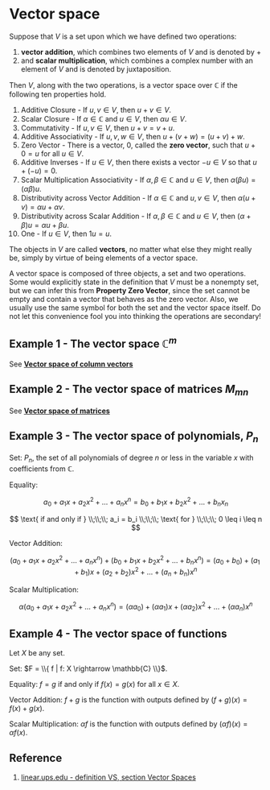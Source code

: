 # Vector space

Suppose that $V$ is a set upon which we have defined two operations: 

1. **vector addition**, which combines two elements of $V$ and is denoted by $+$
2. and **scalar multiplication**, which combines a complex number with an element of $V$ and is denoted by juxtaposition.

Then $V$, along with the two operations, is a vector space over $\mathbb{C}$ if the following ten properties hold.

1. Additive Closure - If $u, v \in V$, then $u + v \in V$.
2. Scalar Closure - If $\alpha \in \mathbb{C}$ and $u \in V$, then $\alpha u \in V$.
3. Commutativity - If $u, v \in V$, then $u + v = v + u$.
4. Additive Associativity - If $u, v, w \in V$, then $u + (v + w) = (u + v) + w$.
5. Zero Vector - There is a vector, $0$, called the **zero vector**, such that $u + 0 = u$ for all $u \in V$.
6. Additive Inverses - If $u \in V$, then there exists a vector $−u \in V$ so that $u + (−u) = 0$.
7. Scalar Multiplication Associativity - If $\alpha, \beta \in \mathbb{C}$ and $u \in V$, then $\alpha(\beta u) = (\alpha \beta)u$.
8. Distributivity across Vector Addition - If $\alpha \in \mathbb{C}$ and $u, v \in V$, then $\alpha (u + v) = \alpha u + \alpha v$.
9. Distributivity across Scalar Addition - If $\alpha, \beta \in \mathbb{C}$ and $u \in V$, then $(\alpha + \beta) u = \alpha u + \beta u$.
10. One - If $u \in V$, then $1 u = u$.

The objects in $V$ are called **vectors**, no matter what else they might really be, simply by virtue of being elements of a vector space.

A vector space is composed of three objects, a set and two operations. Some would explicitly state in the definition that $V$ must be a nonempty set, but we can infer this from **Property Zero Vector**, since the set cannot be empty and contain a vector that behaves as the zero vector. Also, we usually use the same symbol for both the set and the vector space itself. Do not let this convenience fool you into thinking the operations are secondary!

## Example 1 -  The vector space $\mathbb{C}^{m}$

See [**Vector space of column vectors**](./../0010-introduction-to-vectors/0006-vector-space-of-column-vectors.md)

## Example 2 -  The vector space of matrices $M_{mn}$

See [**Vector space of matrices**](./../0020-matrix-operations/0005-vector-space-of-matrices.md)

## Example 3 - The vector space of polynomials, $P_n$

Set: $P_n$, the set of all polynomials of degree $n$ or less in the variable $x$ with coefficients from $\mathbb{C}$.

Equality:

$$
a_0 + a_1 x + a_2 x^2 + \dots + a_n x^n = b_0 + b_1 x + b_2 x^2 + \dots + b_n x_n
$$

$$
\text{ if and only if }
\\;\\;\\;
a_i = b_i
\\;\\;\\;
\text{ for }
\\;\\;\\;
0 \leq i \leq n
$$ 

Vector Addition:

$$
(a_0 + a_1 x + a_2 x^2 + \dots + a_n x^n) + (b_0 + b_1 x + b_2 x^2 + \dots + b_n x^n) = (a_0 + b_0) + (a_1 + b_1) x + (a_2 + b_2) x^2 + \dots + (a_n + b_n) x^n
$$

Scalar Multiplication:

$$
\alpha (a_0 + a_1 x + a_2 x^2 + \dots + a_n x^n) = (\alpha a_0) + (\alpha a_1) x + (\alpha a_2) x^2 + \dots + (\alpha a_n) x^n
$$

## Example 4 - The vector space of functions

Let $X$ be any set.

Set: $F = \\{ f | f: X \rightarrow \mathbb{C} \\}$.

Equality: $f = g$ if and only if $f(x) = g(x)$ for all $x \in X$.

Vector Addition: $f + g$ is the function with outputs defined by $(f + g)(x) = f(x) + g(x)$.

Scalar Multiplication: $\alpha f$ is the function with outputs defined by $(\alpha f)(x) = \alpha f(x)$.

## Reference

1. [linear.ups.edu - definition VS, section Vector Spaces](http://linear.ups.edu/html/section-VS.html)